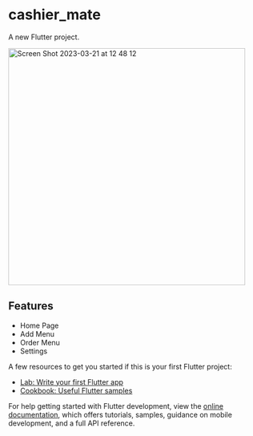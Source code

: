 # cashier_mate

A new Flutter project.

<img width="473" alt="Screen Shot 2023-03-21 at 12 48 12" src="https://user-images.githubusercontent.com/15967964/226527874-6fe1c813-f803-42b9-9aa2-8e9b58db7864.png">


## Features
- Home Page
- Add Menu
- Order Menu
- Settings

A few resources to get you started if this is your first Flutter project:

- [Lab: Write your first Flutter app](https://docs.flutter.dev/get-started/codelab)
- [Cookbook: Useful Flutter samples](https://docs.flutter.dev/cookbook)

For help getting started with Flutter development, view the
[online documentation](https://docs.flutter.dev/), which offers tutorials,
samples, guidance on mobile development, and a full API reference.
